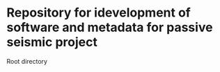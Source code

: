 # Repository for idevelopment of software and metadata for passive seismic project  
Root directory
